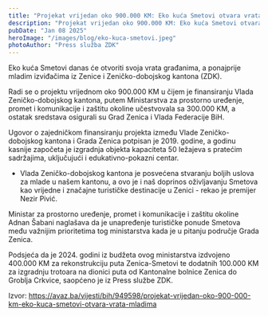 ```yaml
---
title: "Projekat vrijedan oko 900.000 KM: Eko kuća Smetovi otvara vrata mladima"
description: "Projekat vrijedan oko 900.000 KM: Eko kuća Smetovi otvara vrata mladima"
pubDate: "Jan 08 2025"
heroImage: "/images/blog/eko-kuca-smetovi.jpeg"
photoAuthor: "Press služba ZDK"
---
```


Eko kuća Smetovi danas će otvoriti svoja vrata građanima, a ponajprije mladim izviđačima iz Zenice i Zeničko-dobojskog kantona (ZDK).

Radi se o projektu vrijednom oko 900.000 KM u čijem je finansiranju Vlada Zeničko-dobojskog kantona, putem Ministarstva za prostorno uređenje, promet i komunikacije i zaštitu okoline učestvovala sa 300.000 KM, a ostatak sredstava osigurali su Grad Zenica i Vlada Federacije BiH.

Ugovor o zajedničkom finansiranju projekta između Vlade Zeničko-dobojskog kantona i Grada Zenica potpisan je 2019. godine, a godinu kasnije započeta je izgradnja objekta kapaciteta 50 ležajeva s pratećim sadržajima, uključujući i edukativno-pokazni centar.

- Vlada Zeničko-dobojskog kantona je posvećena stvaranju boljih uslova za mlade u našem kantonu, a ovo je i naš doprinos oživljavanju Smetova kao vrijedne i značajne turističke destinacije u Zenici - rekao je premijer Nezir Pivić.

Ministar za prostorno uređenje, promet i komunikacije i zaštitu okoline Adnan Šabani naglašava da je unapređenje turističke ponude Smetova među važnijim prioritetima tog ministarstva kada je u pitanju područje Grada Zenica.

Podsjeća da je 2024. godini iz budžeta ovog ministarstva izdvojeno 400.000 KM za rekonstrukciju puta Zenica-Smetovi te dodatnih 100.000 KM za izgradnju trotoara na dionici puta od Kantonalne bolnice Zenica do Groblja Crkvice, saopćeno je iz Press službe ZDK. 

Izvor: https://avaz.ba/vijesti/bih/949598/projekat-vrijedan-oko-900-000-km-eko-kuca-smetovi-otvara-vrata-mladima